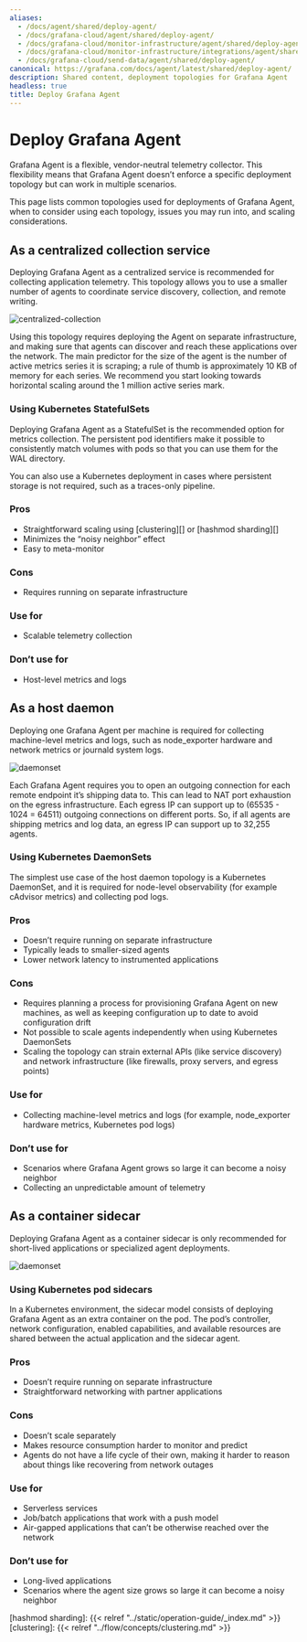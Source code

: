 ```yaml
---
aliases:
  - /docs/agent/shared/deploy-agent/
  - /docs/grafana-cloud/agent/shared/deploy-agent/
  - /docs/grafana-cloud/monitor-infrastructure/agent/shared/deploy-agent/
  - /docs/grafana-cloud/monitor-infrastructure/integrations/agent/shared/deploy-agent/
  - /docs/grafana-cloud/send-data/agent/shared/deploy-agent/
canonical: https://grafana.com/docs/agent/latest/shared/deploy-agent/
description: Shared content, deployment topologies for Grafana Agent
headless: true
title: Deploy Grafana Agent
---
```


# Deploy Grafana Agent

Grafana Agent is a flexible, vendor-neutral telemetry collector. This
flexibility means that Grafana Agent doesn’t enforce a specific deployment topology
but can work in multiple scenarios.

This page lists common topologies used for deployments of Grafana Agent, when
to consider using each topology, issues you may run into, and scaling
considerations.

## As a centralized collection service

Deploying Grafana Agent as a centralized service is recommended for
collecting application telemetry. This topology allows you to use a smaller number of agents to
coordinate service discovery, collection, and remote writing.

![centralized-collection](/media/docs/agent/agent-topologies/centralized-collection.png)

Using this topology requires deploying the Agent on separate infrastructure,
and making sure that agents can discover and reach these applications over the
network. The main predictor for the size of the agent is the number of active
metrics series it is scraping; a rule of thumb is approximately 10 KB of memory for each
series. We recommend you start looking towards horizontal scaling around the 1 million
active series mark.

### Using Kubernetes StatefulSets

Deploying Grafana Agent as a StatefulSet is the recommended option for metrics
collection.
The persistent pod identifiers make it possible to consistently match volumes
with pods so that you can use them for the WAL directory.

You can also use a Kubernetes deployment in cases where persistent storage is not required, such as a traces-only pipeline.

### Pros

- Straightforward scaling using [clustering][] or [hashmod sharding][]
- Minimizes the “noisy neighbor” effect
- Easy to meta-monitor

### Cons

- Requires running on separate infrastructure

### Use for

- Scalable telemetry collection

### Don’t use for

- Host-level metrics and logs

## As a host daemon

Deploying one Grafana Agent per machine is required for collecting
machine-level metrics and logs, such as node_exporter hardware and network
metrics or journald system logs.

![daemonset](/media/docs/agent/agent-topologies/daemonset.png)

Each Grafana Agent requires you to open an outgoing connection for each remote endpoint
it’s shipping data to. This can lead to NAT port exhaustion on the egress
infrastructure. Each egress IP can support up to (65535 - 1024 = 64511)
outgoing connections on different ports. So, if all agents are shipping metrics
and log data, an egress IP can support up to 32,255 agents.

### Using Kubernetes DaemonSets

The simplest use case of the host daemon topology is a Kubernetes DaemonSet,
and it is required for node-level observability (for example cAdvisor metrics) and
collecting pod logs.

### Pros

- Doesn’t require running on separate infrastructure
- Typically leads to smaller-sized agents
- Lower network latency to instrumented applications

### Cons

- Requires planning a process for provisioning Grafana Agent on new machines, as well as keeping configuration up to date to avoid configuration drift
- Not possible to scale agents independently when using Kubernetes DaemonSets
- Scaling the topology can strain external APIs (like service discovery) and network infrastructure (like firewalls, proxy servers, and egress points)

### Use for

- Collecting machine-level metrics and logs (for example, node_exporter hardware metrics, Kubernetes pod logs)

### Don’t use for

- Scenarios where Grafana Agent grows so large it can become a noisy neighbor
- Collecting an unpredictable amount of telemetry

## As a container sidecar

Deploying Grafana Agent as a container sidecar is only recommended for
short-lived applications or specialized agent deployments.

![daemonset](/media/docs/agent/agent-topologies/sidecar.png)

### Using Kubernetes pod sidecars

In a Kubernetes environment, the sidecar model consists of deploying Grafana Agent
as an extra container on the pod. The pod’s controller, network configuration,
enabled capabilities, and available resources are shared between the actual
application and the sidecar agent.

### Pros

- Doesn’t require running on separate infrastructure
- Straightforward networking with partner applications

### Cons

- Doesn’t scale separately
- Makes resource consumption harder to monitor and predict
- Agents do not have a life cycle of their own, making it harder to reason about things like recovering from network outages

### Use for

- Serverless services
- Job/batch applications that work with a push model
- Air-gapped applications that can’t be otherwise reached over the network

### Don’t use for

- Long-lived applications
- Scenarios where the agent size grows so large it can become a noisy neighbor

[hashmod sharding]: {{< relref "../static/operation-guide/_index.md" >}}
[clustering]: {{< relref "../flow/concepts/clustering.md" >}}

